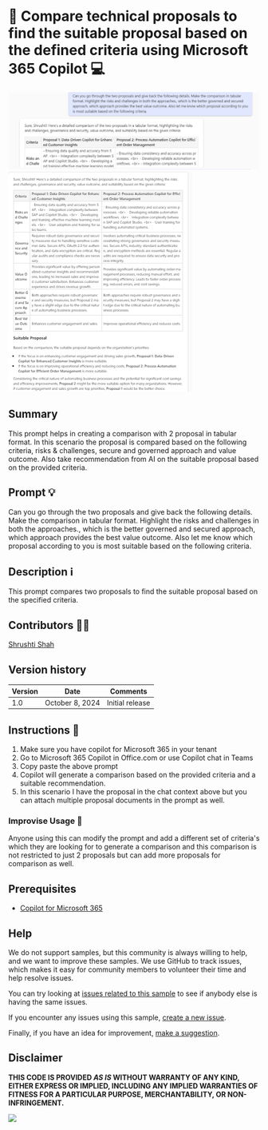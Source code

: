 # 🚀 Compare technical proposals to find the suitable proposal based on the defined criteria using Microsoft 365 Copilot 💻

![Prompt used to to find the suitable proposal based on the defined criteria using Microsoft 365 Copilot](./assets/prompt.png)
![Generated response in tabular format based on the criteria provided in prompt](./assets/generatedResponse.png)

## Summary

This prompt helps in creating a comparison with 2 proposal in tabular format. In this scenario the proposal is compared based on the following criteria, risks & challenges, secure and governed approach and value outcome. Also take recommendation from AI on the suitable proposal based on the provided criteria.

## Prompt 💡

Can you go through the two proposals and give back the following details. Make the comparison in tabular format. Highlight the risks and challenges in both the approaches., which is the better governed and secured approach, which approach provides the best value outcome. Also let me know which proposal according to you is most suitable based on the following criteria.

## Description ℹ️

This prompt compares two proposals to find the suitable proposal based on the specified criteria.

## Contributors 👨‍💻

[Shrushti Shah](https://github.com/Shrusti13)

## Version history

Version|Date|Comments
-------|----|--------
1.0|October 8, 2024|Initial release

## Instructions 📝

1. Make sure you have copilot for Microsoft 365 in your tenant
2. Go to Microsoft 365 Copilot in Office.com or use Copilot chat in Teams
3. Copy paste the above prompt
4. Copilot will generate a comparison based on the provided criteria and a suitable recommendation. 
5. In this scenario I have the proposal in the chat context above but you can attach multiple proposal documents in the prompt as well.

### Improvise Usage 🚀
Anyone using this can modify the prompt and add a different set of criteria's which they are looking for to generate a comparison and this comparison is not restricted to just 2 proposals but can add more proposals for comparison as well.

## Prerequisites

* [Copilot for Microsoft 365](https://developer.microsoft.com/microsoft-365/dev-program)

## Help

We do not support samples, but this community is always willing to help, and we want to improve these samples. We use GitHub to track issues, which makes it easy for  community members to volunteer their time and help resolve issues.

You can try looking at [issues related to this sample](https://github.com/pnp/copilot-prompts/issues?q=label%3A%22sample%3A%20YOUR-SAMPLE-NAME%22) to see if anybody else is having the same issues.

If you encounter any issues using this sample, [create a new issue](https://github.com/pnp/copilot-prompts/issues/new).

Finally, if you have an idea for improvement, [make a suggestion](https://github.com/pnp/copilot-prompts/issues/new).

## Disclaimer

**THIS CODE IS PROVIDED *AS IS* WITHOUT WARRANTY OF ANY KIND, EITHER EXPRESS OR IMPLIED, INCLUDING ANY IMPLIED WARRANTIES OF FITNESS FOR A PARTICULAR PURPOSE, MERCHANTABILITY, OR NON-INFRINGEMENT.**

![](https://m365-visitor-stats.azurewebsites.net/SamplesGallery/copilotprompts-m365-copilot-compare-proposals-on-defined-criteria)